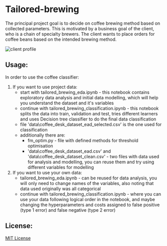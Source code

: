 # Tailored-brewing

The principal project goal is to decide on coffee brewing method based on collected parameters. This is motivated by a business goal of the client, who is a chain of specialty brewers. The client wants to place orders for coffee beans based on the intended brewing method.

![client profile]('https://github.com/dominikacecylia/Tailored-brewing/blob/master/images_for_readme/client_profile.PNG')

## Usage:
In order to use the coffee classifier:
1. If you want to use project data:
    - start with tailored_brewing_eda.ipynb - this notebook contains exploratory data analysis and initial data modelling, which will help you understand the dataset and it's variables
    - continue with tailored_brewing_classification.ipynb - this notebook splits the data into train, validation and test, tries different learners and uses Decision tree classifier to do the final data classification
    - file 'data\coffee_desk_dataset_ead_selected.csv' is the one used for classification
    - additionally there are:
        - fm_optim.py - file with defined methods for threshold optimisation
        - 'data\coffee_desk_dataset_ead.csv' and 'data\coffee_desk_dataset_clean.csv' - two files with data used for analysis and modelling, you can reuse them and try using different variables for modelling
2. If you want to use your own data:
    - tailored_brewing_eda.ipynb - can be reused for data analysis, you will only need to change names of the variables, also noting that data used originally was all categorical
    - continue with tailored_brewing_classification.ipynb - where you can use your data following logical order in the notebook, and maybe changing the hyperparameters and costs assigned to false positive (type 1 error) and false negative (type 2 error)



## License:
[MIT License](https://choosealicense.com/licenses/mit/)